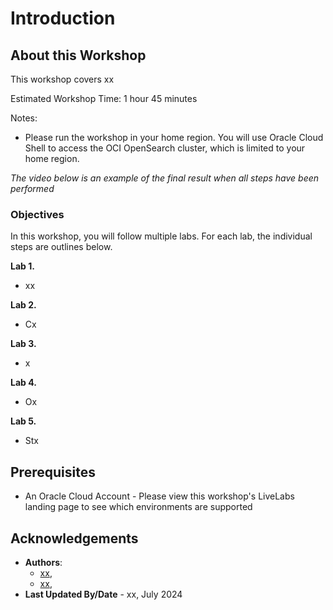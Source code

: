 # Introduction

## About this Workshop

This workshop covers xx

Estimated Workshop Time: 1 hour 45 minutes



Notes:
* Please run the workshop in your home region. You will use Oracle Cloud Shell to access the OCI OpenSearch cluster, which is limited to your home region.


*The video below is an example of the final result when all steps have been performed*

[](youtube:O-ngsxftmi4)

### Objectives


In this workshop, you will follow multiple labs. For each lab, the individual steps are outlines below.

**Lab 1.**
* xx

**Lab 2.**
* Cx

**Lab 3.**
* x

**Lab 4.**
* Ox

**Lab 5.**
* Stx


## Prerequisites
* An Oracle Cloud Account - Please view this workshop's LiveLabs landing page to see which environments are supported

## Acknowledgements
* **Authors**:
    * [xx](https://www.linkedin.com/in/bx), 
    * [xx](https://www.linkedin.com/in/pxx/), 
* **Last Updated By/Date** - xx, July 2024
